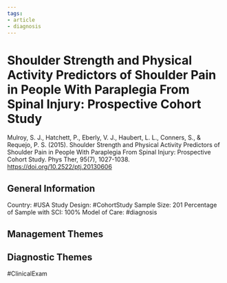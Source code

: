 ```yaml
---
tags:
- article
- diagnosis
---
```


# Shoulder Strength and Physical Activity Predictors of Shoulder Pain in People With Paraplegia From Spinal Injury: Prospective Cohort Study
Mulroy, S. J., Hatchett, P., Eberly, V. J., Haubert, L. L., Conners, S., & Requejo, P. S. (2015). Shoulder Strength and Physical Activity Predictors of Shoulder Pain in People With Paraplegia From Spinal Injury: Prospective Cohort Study. Phys Ther, 95(7), 1027-1038. https://doi.org/10.2522/ptj.20130606 

## General Information
Country: #USA 
Study Design:  #CohortStudy 
Sample Size: 201
Percentage of Sample with SCI: 100%
Model of Care: #diagnosis

## Management Themes


## Diagnostic Themes
#ClinicalExam 